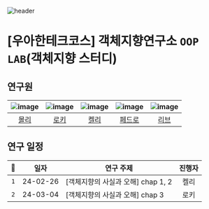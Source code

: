 ![header](https://capsule-render.vercel.app/api?type=waving&height=250&color=timeGradient&text=OOP_LAB&fontAlign=72)

# [우아한테크코스] 객체지향연구소 `OOP LAB`(객체지향 스터디)

## 연구원
|![image](https://avatars.githubusercontent.com/u/102847513?v=4)|![image](https://avatars.githubusercontent.com/u/58177929?v=4)|![image](https://avatars.githubusercontent.com/u/104609807?v=4)|![image](https://avatars.githubusercontent.com/u/31981462?v=4)|![image](https://avatars.githubusercontent.com/u/131349867?v=4)|
|:--:|:--:|:--:|:--:|:---:|
|[몰리](https://github.com/jminkkk)|[로키](https://github.com/HaiSeong)|[켈리](https://github.com/kelly6bf)|[페드로](https://github.com/hw0603)|[리브](https://github.com/Minjoo522)|

## 연구 일정
|📝|일자|연구 주제|진행자|
|:--:|:--:|---|:--:|
|`1`|24-02-26|[객체지향의 사실과 오해] chap 1, 2|켈리|
|`2`|24-03-04|[객체지향의 사실과 오해] chap 3|로키|


